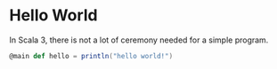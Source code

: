 # Hello World

In Scala 3, there is not a lot of ceremony needed for a simple program.

```scala sc:nocompile
@main def hello = println("hello world!")
```
